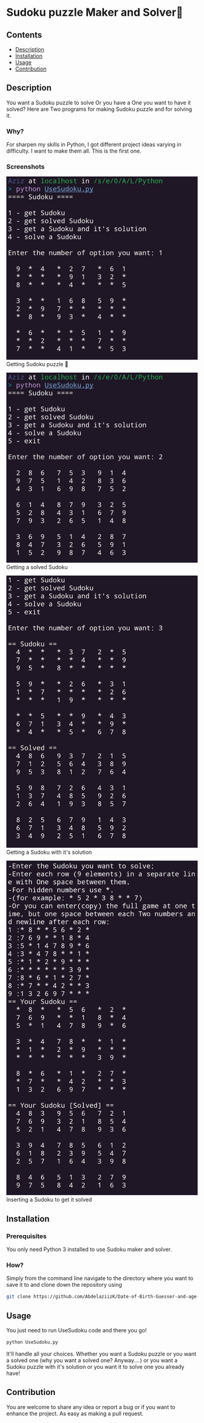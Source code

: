 # Sudoku puzzle Maker and Solver🎲

## Contents

- [Description](#description)
- [Installation](#installation)
- [Usage](#usage)
- [Contribution](#contribution)

## Description
You want a Sudoku puzzle to solve Or you have a One you want to have it solved?
Here are Two programs for making Sudoku puzzle and for solving it.

### Why?
For sharpen my skills in Python, I got different project ideas varying in difficulty. I want to make them all.
This is the first one.

### Screenshots

![getting Sudoku puzzle](https://github.com/AbdelaziizK/Sudoku-Maker-and-Solver/blob/main/Screenshots/Screenshot_1.jpg)
Getting Sudoku puzzle 🎲

![getting a solved Sudoku](https://github.com/AbdelaziizK/Sudoku-Maker-and-Solver/blob/main/Screenshots/Screenshot_2.jpg)
Getting a solved Sudoku

![getting a Sudoku with it's solution](https://github.com/AbdelaziizK/Sudoku-Maker-and-Solver/blob/main/Screenshots/Screenshot_3.jpg)
Getting a Sudoku with it's solution

![inserting a Sudoku to get it's solution](https://github.com/AbdelaziizK/Sudoku-Maker-and-Solver/blob/main/Screenshots/Screenshot_4.jpg)
Inserting a Sudoku to get it solved

## Installation
### Prerequisites
You only need Python 3 installed to use Sudoku maker and solver.
### How?
Simply from the command line navigate to the directory where you want to save it to and clone down the repository using
```bash
git clone https://github.com/AbdelaziizK/Date-of-Birth-Guesser-and-age-calculator/
```

## Usage
You just need to run UseSudoku code and there you go!
```python
python UseSudoku.py
```
It'll handle all your choices. Whether you want a Sudoku puzzle or you want a solved one (why you want a solved one? Anyway....) or you want a Sudoku puzzle with it's solution or you want it to solve one you already have!

## Contribution
You are welcome to share any idea or report a bug or if you want to enhance the project. As easy as making a pull request.
